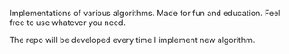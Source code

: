 Implementations of various algorithms. Made for fun and education. Feel free to use whatever you need.

The repo will be developed every time I implement new algorithm.